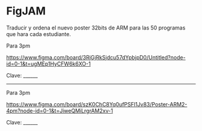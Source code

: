 # FigJAM

Traducir y ordena el nuevo poster 32bits de ARM para las 50 programas que hara cada estudiante.

Para 3pm

https://www.figma.com/board/3RjGjRkSjdcu57dYpbjpD0/Untitled?node-id=0-1&t=ugMEp1HyCFW6k6XO-1

Clave: ______

----

Para 3pm

https://www.figma.com/board/szK0ChC8Yq0ufPSFl1Jv83/Poster-ARM2-4pm?node-id=0-1&t=JiweQMiLrgrAM2xv-1

Clave: ______
